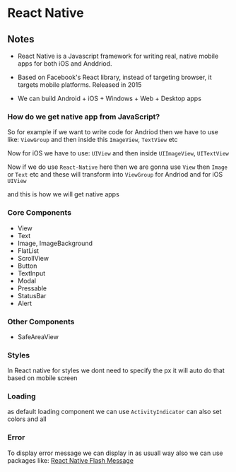 # React Native

## Notes

- React Native is a Javascript framework for writing real, native mobile apps for both iOS and Anddriod.

- Based on Facebook's React library, instead of targeting browser, it targets mobile platforms. Released in 2015

- We can build Android + iOS + Windows + Web + Desktop apps

### How do we get native app from JavaScript?

So for example if we want to write code for Andriod then we have to use like: `ViewGroup` and then inside this `ImageView`, `TextView` etc

Now for iOS we have to use: `UIView` and then inside `UIImageView`, `UITextView`

Now if we do use `React-Native` here then we are gonna use `View` then `Image` or `Text` etc and these will transform into `ViewGroup` for Andriod and for iOS `UIView`

and this is how we will get native apps

### Core Components

- View
- Text
- Image, ImageBackground
- FlatList
- ScrollView
- Button
- TextInput
- Modal
- Pressable
- StatusBar
- Alert

### Other Components

- SafeAreaView

### Styles

In React native for styles we dont need to specify the px it will auto do that based on mobile screen

### Loading

as default loading component we can use `ActivityIndicator` can also set colors and all


### Error 

To display error message we can display in as usuall way also we can use packages like: [React Native Flash Message](https://www.npmjs.com/package/react-native-flash-message)
